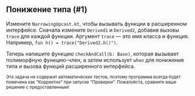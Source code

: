 ## Понижение типа (#1)

Измените `NarrowingUpcast.kt`, чтобы вызывать функции в расширенном интерфейсе. Сначала измените `Derived1` и `Derived2`, добавив вызовы `trace` для каждой функции. Аргумент `trace` — это имя класса и функция. Например, `fun h() = trace("Derived2.h()")`.

Теперь напишите функцию `checkAndCall(b: Base)`, которая вызывает полиморфную функцию-член, а затем использует `when` для понижения типа и вызова функций расширенного интерфейса.

<sub> Эта задача не содержит автоматических тестов, поэтому программа всегда будет помечена как "Корректно" при запуске "Проверки". Пожалуйста, сравните ваше решение с предоставленным! </sub>